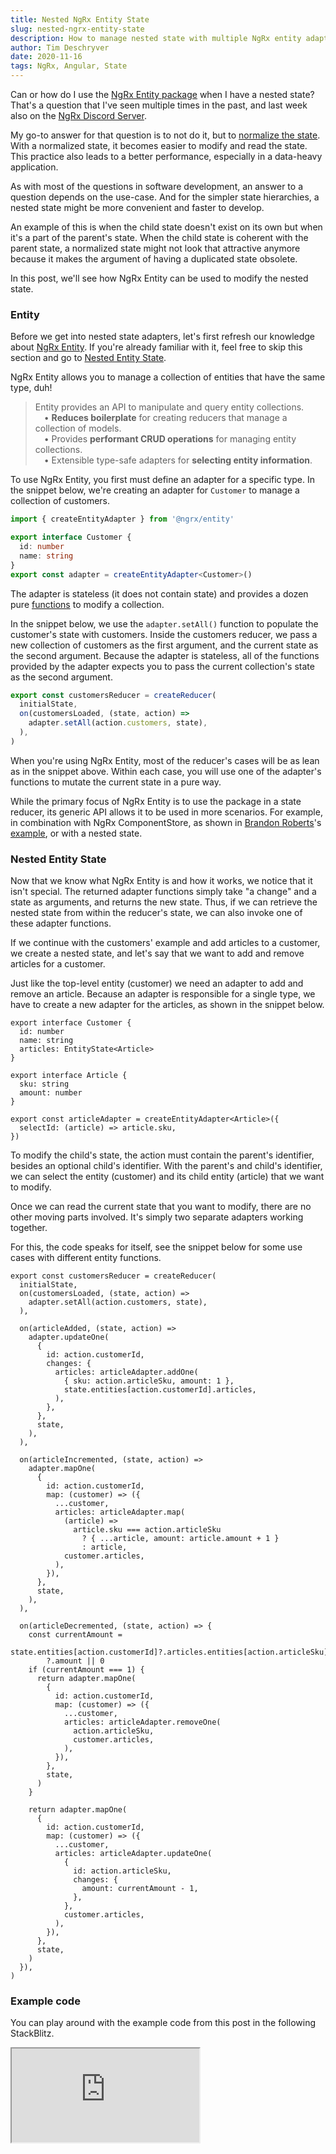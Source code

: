 ```yaml
---
title: Nested NgRx Entity State
slug: nested-ngrx-entity-state
description: How to manage nested state with multiple NgRx entity adapters.
author: Tim Deschryver
date: 2020-11-16
tags: NgRx, Angular, State
---
```


Can or how do I use the [NgRx Entity package](https://ngrx.io/guide/entity) when I have a nested state?
That's a question that I've seen multiple times in the past, and last week also on the [NgRx Discord Server](https://discord.gg/gCEj4zC).

My go-to answer for that question is to not do it, but to [normalize the state](/blog/normalizing-state). With a normalized state, it becomes easier to modify and read the state. This practice also leads to a better performance, especially in a data-heavy application.

As with most of the questions in software development, an answer to a question depends on the use-case.
And for the simpler state hierarchies, a nested state might be more convenient and faster to develop.

An example of this is when the child state doesn't exist on its own but when it's a part of the parent's state.
When the child state is coherent with the parent state, a normalized state might not look that attractive anymore because it makes the argument of having a duplicated state obsolete.

In this post, we'll see how NgRx Entity can be used to modify the nested state.

### Entity

Before we get into nested state adapters, let's first refresh our knowledge about [NgRx Entity](https://ngrx.io/guide/entity).
If you're already familiar with it, feel free to skip this section and go to [Nested Entity State](#nested-entity-state).

NgRx Entity allows you to manage a collection of entities that have the same type, duh!

> Entity provides an API to manipulate and query entity collections.<br/> &emsp;• **Reduces boilerplate** for creating reducers that manage a collection of models.<br/> &emsp;• Provides **performant CRUD operations** for managing entity collections.<br/> &emsp;• Extensible type-safe adapters for **selecting entity information**.

To use NgRx Entity, you first must define an adapter for a specific type.
In the snippet below, we're creating an adapter for `Customer` to manage a collection of customers.

```ts{7}:customers.reducer.ts
import { createEntityAdapter } from '@ngrx/entity'

export interface Customer {
  id: number
  name: string
}
export const adapter = createEntityAdapter<Customer>()
```

The adapter is stateless (it does not contain state) and provides a dozen pure [functions](https://ngrx.io/guide/entity/adapter#adapter-collection-methods) to modify a collection.

In the snippet below, we use the `adapter.setAll()` function to populate the customer's state with customers.
Inside the customers reducer, we pass a new collection of customers as the first argument, and the current state as the second argument.
Because the adapter is stateless, all of the functions provided by the adapter expects you to pass the current collection's state as the second argument.

```ts{4}:customers.reducer.ts
export const customersReducer = createReducer(
  initialState,
  on(customersLoaded, (state, action) =>
    adapter.setAll(action.customers, state),
  ),
)
```

When you're using NgRx Entity, most of the reducer's cases will be as lean as in the snippet above.
Within each case, you will use one of the adapter's functions to mutate the current state in a pure way.

While the primary focus of NgRx Entity is to use the package in a state reducer, its generic API allows it to be used in more scenarios.
For example, in combination with NgRx ComponentStore, as shown in [Brandon Roberts](https://twitter.com/brandontroberts)'s [example](https://stackblitz.com/edit/heroes-component-store?file=src%2Fapp%2Fhero.service.ts), or with a nested state.

### Nested Entity State

Now that we know what NgRx Entity is and how it works, we notice that it isn't special.
The returned adapter functions simply take "a change" and a state as arguments, and returns the new state.
Thus, if we can retrieve the nested state from within the reducer's state, we can also invoke one of these adapter functions.

If we continue with the customers' example and add articles to a customer, we create a nested state, and let's say that we want to add and remove articles for a customer.

Just like the top-level entity (customer) we need an adapter to add and remove an article.
Because an adapter is responsible for a single type, we have to create a new adapter for the articles, as shown in the snippet below.

```ts{4, 7-10, 12-14}:customers.reducer.ts
export interface Customer {
  id: number
  name: string
  articles: EntityState<Article>
}

export interface Article {
  sku: string
  amount: number
}

export const articleAdapter = createEntityAdapter<Article>({
  selectId: (article) => article.sku,
})
```

To modify the child's state, the action must contain the parent's identifier, besides an optional child's identifier.
With the parent's and child's identifier, we can select the entity (customer) and its child entity (article) that we want to modify.

Once we can read the current state that you want to modify, there are no other moving parts involved.
It's simply two separate adapters working together.

For this, the code speaks for itself, see the snippet below for some use cases with different entity functions.

```ts{8-19, 23-38, 41-78}:customers.reducer.ts
export const customersReducer = createReducer(
  initialState,
  on(customersLoaded, (state, action) =>
    adapter.setAll(action.customers, state),
  ),

  on(articleAdded, (state, action) =>
    adapter.updateOne(
      {
        id: action.customerId,
        changes: {
          articles: articleAdapter.addOne(
            { sku: action.articleSku, amount: 1 },
            state.entities[action.customerId].articles,
          ),
        },
      },
      state,
    ),
  ),

  on(articleIncremented, (state, action) =>
    adapter.mapOne(
      {
        id: action.customerId,
        map: (customer) => ({
          ...customer,
          articles: articleAdapter.map(
            (article) =>
              article.sku === action.articleSku
                ? { ...article, amount: article.amount + 1 }
                : article,
            customer.articles,
          ),
        }),
      },
      state,
    ),
  ),

  on(articleDecremented, (state, action) => {
    const currentAmount =
      state.entities[action.customerId]?.articles.entities[action.articleSku]
        ?.amount || 0
    if (currentAmount === 1) {
      return adapter.mapOne(
        {
          id: action.customerId,
          map: (customer) => ({
            ...customer,
            articles: articleAdapter.removeOne(
              action.articleSku,
              customer.articles,
            ),
          }),
        },
        state,
      )
    }

    return adapter.mapOne(
      {
        id: action.customerId,
        map: (customer) => ({
          ...customer,
          articles: articleAdapter.updateOne(
            {
              id: action.articleSku,
              changes: {
                amount: currentAmount - 1,
              },
            },
            customer.articles,
          ),
        }),
      },
      state,
    )
  }),
)
```

### Example code

You can play around with the example code from this post in the following StackBlitz.

<iframe src="https://stackblitz.com/edit/ngrx-nested-entity?file=src/app/customers.reducer.ts&ctl=1&embed=1" title="ngrx-nested-entity" loading="lazy"></iframe>
